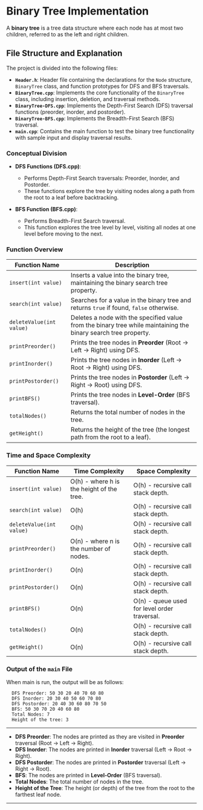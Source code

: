 # Binary Tree Implementation

A **binary tree** is a tree data structure where each node has at most two children, referred to as the left and right children.

## File Structure and Explanation

The project is divided into the following files:

- **`Header.h`**: Header file containing the declarations for the `Node` structure, `BinaryTree` class, and function prototypes for DFS and BFS traversals.
- **`BinaryTree.cpp`**: Implements the core functionality of the `BinaryTree` class, including insertion, deletion, and traversal methods.
- **`BinaryTree-DFS.cpp`**: Implements the Depth-First Search (DFS) traversal functions (preorder, inorder, and postorder).
- **`BinaryTree-BFS.cpp`**: Implements the Breadth-First Search (BFS) traversal.
- **`main.cpp`**: Contains the main function to test the binary tree functionality with sample input and display traversal results.

### Conceptual Division

- **DFS Functions (DFS.cpp)**: 
  - Performs Depth-First Search traversals: Preorder, Inorder, and Postorder.
  - These functions explore the tree by visiting nodes along a path from the root to a leaf before backtracking.
  
- **BFS Function (BFS.cpp)**:
  - Performs Breadth-First Search traversal.
  - This function explores the tree level by level, visiting all nodes at one level before moving to the next.

### Function Overview

| **Function Name**        | **Description**                                                                                  |
|--------------------------|--------------------------------------------------------------------------------------------------|
| `insert(int value)`       | Inserts a value into the binary tree, maintaining the binary search tree property.               |
| `search(int value)`       | Searches for a value in the binary tree and returns `true` if found, `false` otherwise.         |
| `deleteValue(int value)`  | Deletes a node with the specified value from the binary tree while maintaining the binary search tree property. |
| `printPreorder()`         | Prints the tree nodes in **Preorder** (Root -> Left -> Right) using DFS.                         |
| `printInorder()`          | Prints the tree nodes in **Inorder** (Left -> Root -> Right) using DFS.                         |
| `printPostorder()`        | Prints the tree nodes in **Postorder** (Left -> Right -> Root) using DFS.                       |
| `printBFS()`              | Prints the tree nodes in **Level-Order** (BFS traversal).                                        |
| `totalNodes()`            | Returns the total number of nodes in the tree.                                                   |
| `getHeight()`             | Returns the height of the tree (the longest path from the root to a leaf).                      |

### Time and Space Complexity

| **Function Name**        | **Time Complexity**              | **Space Complexity**             |
|--------------------------|----------------------------------|----------------------------------|
| `insert(int value)`       | O(h) - where h is the height of the tree. | O(h) - recursive call stack depth. |
| `search(int value)`       | O(h)                             | O(h) - recursive call stack depth. |
| `deleteValue(int value)`  | O(h)                             | O(h) - recursive call stack depth. |
| `printPreorder()`         | O(n) - where n is the number of nodes. | O(h) - recursive call stack depth. |
| `printInorder()`          | O(n)                             | O(h) - recursive call stack depth. |
| `printPostorder()`        | O(n)                             | O(h) - recursive call stack depth. |
| `printBFS()`              | O(n)                             | O(n) - queue used for level order traversal. |
| `totalNodes()`            | O(n)                             | O(h) - recursive call stack depth. |
| `getHeight()`             | O(n)                             | O(h) - recursive call stack depth. |

### Output of the `main` File

When main is run, the output will be as follows:
```
  DFS Preorder: 50 30 20 40 70 60 80 
  DFS Inorder: 20 30 40 50 60 70 80
  DFS Postorder: 20 40 30 60 80 70 50
  BFS: 50 30 70 20 40 60 80
  Total Nodes: 7
  Height of the tree: 3
```
---

- **DFS Preorder**: The nodes are printed as they are visited in **Preorder** traversal (Root -> Left -> Right).
- **DFS Inorder**: The nodes are printed in **Inorder** traversal (Left -> Root -> Right).
- **DFS Postorder**: The nodes are printed in **Postorder** traversal (Left -> Right -> Root).
- **BFS**: The nodes are printed in **Level-Order** (BFS traversal).
- **Total Nodes**: The total number of nodes in the tree.
- **Height of the Tree**: The height (or depth) of the tree from the root to the farthest leaf node.

---
